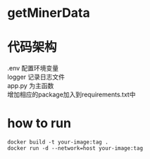 # getMinerData
# 代码架构
.env 配置环境变量  
logger 记录日志文件  
app.py 为主函数  
增加相应的package加入到requirements.txt中  
# how to run
```
docker build -t your-image:tag .   
docker run -d --network=host your-image:tag
```

